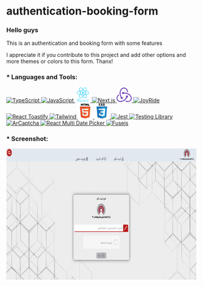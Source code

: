 # authentication-booking-form

<h3>Hello guys</h3>
<p>This is an authentication and booking form with some features</p>
<p>I appreciate it if you contribute to this project and add other options and more themes or colors to this form. Thanx!</p>

### \* Languages and Tools:

<p align="left">
  <a href="https://www.typescriptlang.org/" target="_blank" title="TypeScript">
    <img src="https://www.vectorlogo.zone/logos/typescriptlang/typescriptlang-icon.svg" alt="TypeScript" width="40" height="40"/>
  </a>

  <a href="https://developer.mozilla.org/en-US/docs/Web/JavaScript" target="_blank" title="JavaScript">
    <img src="https://upload.wikimedia.org/wikipedia/commons/thumb/6/6a/JavaScript-logo.png/800px-JavaScript-logo.png" alt="JavaScript" width="40" height="40"/>
  </a>
  
  <a href="https://react.dev/" target="_blank" title="React Library">
    <img src="https://raw.githubusercontent.com/devicons/devicon/master/icons/react/react-original-wordmark.svg" alt="React Library" width="40" height="40"/>
  </a>
  
  <a href="https://nextjs.org/" target="_blank" title="Next.js">
    <img src="https://nextjs.org/static/favicon/apple-touch-icon.png" alt="Next.js" width="40" height="40"/>
  </a>
  
  <a href="https://redux.js.org" target="_blank" title="Redux">
	  <img src="https://raw.githubusercontent.com/devicons/devicon/master/icons/redux/redux-original.svg" alt="Redux" width="40" height="40"/>
  </a>

  <a href="https://docs.react-joyride.com/" target="_blank" title="JoyRide">
    <img src="https://www.gitbook.com/cdn-cgi/image/width=40,dpr=2,height=40,fit=contain,format=auto/https%3A%2F%2F638355024-files.gitbook.io%2F~%2Ffiles%2Fv0%2Fb%2Fgitbook-legacy-files%2Fo%2Fspaces%252F-LA8pJSK2BG0cELw_4SK%252Favatar.png%3Fgeneration%3D1546268556678141%26alt%3Dmedia" alt="JoyRide" width="40" height="40"/>
  </a>

  <a href="https://fkhadra.github.io/react-toastify/introduction/" target="_blank" title="React Toastify">
    <img src="https://fkhadra.github.io/react-toastify/img/favicon.ico" alt="React Toastify" width="40" height="40"/>
  </a>
  
  <a href="https://tailwindcss.com/" target="_blank" title="Tailwind">
	  <img src="https://www.vectorlogo.zone/logos/tailwindcss/tailwindcss-icon.svg" alt="Tailwind" width="40" height="40"/>
  </a> 
 
  <a href="https://www.w3schools.com/html/" target="_blank" title="HTML5">
    <img src="https://raw.githubusercontent.com/devicons/devicon/master/icons/html5/html5-original-wordmark.svg" alt="HTML5" width="40" height="40"/>
  </a>
  
  <a href="https://www.w3schools.com/css/" target="_blank" title="CSS3">
    <img src="https://raw.githubusercontent.com/devicons/devicon/master/icons/css3/css3-original-wordmark.svg" alt="CSS3" width="40" height="40"/>
  </a>

  <a href="https://jestjs.io/" target="_blank" title="Jest">
	  <img src="https://jestjs.io/img/favicon/favicon.ico" alt="Jest" width="40" height="40"/>
  </a>
  
  <a href="https://testing-library.com/docs/react-testing-library/intro/" target="_blank" title="Testing Library">
	  <img src="https://testing-library.com/img/octopus-64x64.png" alt="Testing Library" width="40" height="40"/>
  </a>
  
  <a href="https://arcaptcha.co/fa/" target="_blank" title="ArCaptcha">
    <img src="https://dashboard.arcaptcha.co/_nuxt/023053fecdcdf20e40bdc993c754d487.svg" alt="ArCaptcha" width="60" height="40"/>
  </a>
  
  <a href="https://shahabyazdi.github.io/react-multi-date-picker/" target="_blank" title="React Multi Date Picker">
    <img src="https://shahabyazdi.github.io/react-multi-date-picker/favicon-32x32.png?v=53aa06cf17e4239d0dba6ffd09854e02" alt="React Multi Date Picker" width="40" height="40"/>
  </a>

  <a href="https://fusejs.io/" target="_blank" title="Fusejs">
    <img src="https://fusejs.io/assets/img/logo.png" alt="Fusejs" width="40" height="40"/>
  </a>
</p>

### \* Screenshot:

<img src="sample.png" alt="Project sample screenshot" width="800" height="350">
